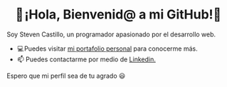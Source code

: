 <h1 align="center">👋 ¡Hola, Bienvenid@ a mi GitHub!👋 </h1>
<p>Soy Steven Castillo, un programador apasionado por el desarrollo web.</p>
<ul>
  <li>💻 Puedes visitar <a href="https://castillosteven.github.io/Portafolio/">mi portafolio personal</a> para conocerme más.</li>
  <li>📫 Puedes contactarme por medio de <a href="https://www.linkedin.com/in/steven-andres-castillo-barrera-120014212/">Linkedin.</a></li>
</ul>
<p>Espero que mi perfil sea de tu agrado 😃</p>

<!--
**CastilloSteven/CastilloSteven** is a ✨ _special_ ✨ repository because its `README.md` (this file) appears on your GitHub profile.

Here are some ideas to get you started:

- 🔭 I’m currently working on ...
- 🌱 I’m currently learning ...
- 👯 I’m looking to collaborate on ...
- 🤔 I’m looking for help with ...
- 💬 Ask me about ...
- 📫 How to reach me: ...
- 😄 Pronouns: ...
- ⚡ Fun fact: ...
-->
